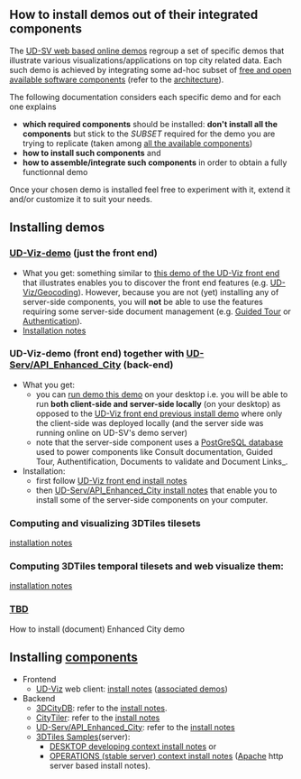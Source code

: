 ## How to install demos out of their integrated components<a name="top"></a>
The [UD-SV web based online demos](http://rict.liris.cnrs.fr/index.html) regroup a set of specific demos that illustrate various visualizations/applications on top city related data. Each such demo is achieved by integrating some ad-hoc subset of [free and open available software components](../Tools/) (refer to the [architecture](../Architecture/Readme.md)).

The following documentation considers each specific demo and for each one explains
  - **which required components** should be installed: **don't install all the components** but stick to the _SUBSET_ required for the demo you are trying to replicate (taken among [all the available components](../Tools/))
  - **how to install such components** and
  - **how to assemble/integrate such components** in order to obtain a fully functionnal demo

Once your chosen demo is installed feel free to experiment with it, extend it and/or customize it to suit your needs.

## Installing demos
### <a name="install-demo-udv-front-end"></a>[UD-Viz-demo](https://github.com/VCityTeam/UD-Viz-demo) (just the front end)
 * What you get: something similar to [this demo of the UD-Viz front end](http://rict.liris.cnrs.fr/UDVDemo/UDV/UDV-Core/examples/DemoFull/Demo.html) that illustrates enables you to discover the front end features (e.g. [UD-Viz/Geocoding](../Tools/)). However, because you are not (yet) installing any of server-side components, you will **not** be able to use the features requiring some server-side document management (e.g. [Guided Tour](../Tools/) or [Authentication](../Tools/)).
  * [Installation notes](https://github.com/VCityTeam/UD-Viz-demo/blob/master/README.md)

### UD-Viz-demo (front end) together with [UD-Serv/API_Enhanced_City](../Tools/) (back-end)
 * What you get:
   - you can [run demo this demo](http://rict.liris.cnrs.fr/UDVDemo/UDV/UDV-Core/examples/DemoFull/Demo.html) on your desktop i.e. you will be able to run **both client-side and server-side locally** (on your desktop) as opposed to the [UD-Viz front end previous install demo](#install-demo-udv-front-end) where only the client-side was deployed locally (and the server side was running online on UD-SV's demo server)
   - note that the server-side component uses a [PostGreSQL database](https://en.wikipedia.org/wiki/PostgreSQL) used to power components like Consult documentation, Guided Tour, Authentification, Documents to validate and Document Links_.
 * Installation:
    - first follow [UD-Viz front end install notes](#install-demo-udv-front-end)
    - then [UD-Serv/API_Enhanced_City install notes](https://github.com/MEPP-team/UD-Serv/blob/master/API_Enhanced_City/INSTALL.md) that enable you to install some of the server-side components on your computer.

### Computing and visualizing 3DTiles tilesets
[installation notes](InstallDemo3dTilesLyonViewer.md)
### Computing 3DTiles **temporal** tilesets and web visualize them:
[installation notes](https://github.com/VCityTeam/UD-Reproducibility/tree/master/Demos/Temporal-LyonMetropole)
### [TBD](https://en.wikipedia.org/wiki/TBD_(disambiguation))
How to install (document) Enhanced City demo

## Installing [components](../Tools/)
 * Frontend
   - [UD-Viz](../Tools/Readme.md#ComponentUD-Viz) web client: [install notes](https://github.com/MEPP-team/UD-Viz/blob/master/install.md) ([associated demos](http://rict.liris.cnrs.fr/UDVDemo-2/UDV/UDV-Core/))
 * Backend
   - [3DCityDB](../Tools/): refer to the [install notes](Install3DCityDB.md#top).
   - [CityTiler](../Tools/): refer to the [install notes](https://github.com/MEPP-team/py3dtiles/blob/Tiler/Tilers/CityTiler/Install.md)
   - [UD-Serv/API_Enhanced_City](../Tools/): refer to the [install notes](https://github.com/MEPP-team/UD-Viz-server/blob/master/API_Enhanced_City/INSTALL.md)
   - [3DTiles Samples](../Tools/)(server):
     * <a name="backend-3dtiles-web-server-desktop-developing-context"></a>[DESKTOP developing context install notes](https://github.com/VCityTeam/UD-Reproducibility/blob/master/ExternalComponents/3DTilesSamples/Readme.md) or
     * <a name="backend-3dtiles-web-server-operations-stable-server-context"></a>[OPERATIONS (stable server) context install notes](https://github.com/VCityTeam/UD-Reproducibility/blob/master/ExternalComponents/ApacheServer/InstallDebianApacheServer.md) ([Apache](https://en.wikipedia.org/wiki/Apache_HTTP_Server) http server based install notes).
